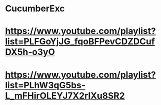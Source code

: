 # CucumberExc
# https://www.youtube.com/playlist?list=PLFGoYjJG_fqoBFPevCDZDCufDX5h-o3yO
# https://www.youtube.com/playlist?list=PLhW3qG5bs-L_mFHirOLEYJ7X2rIXu8SR2
